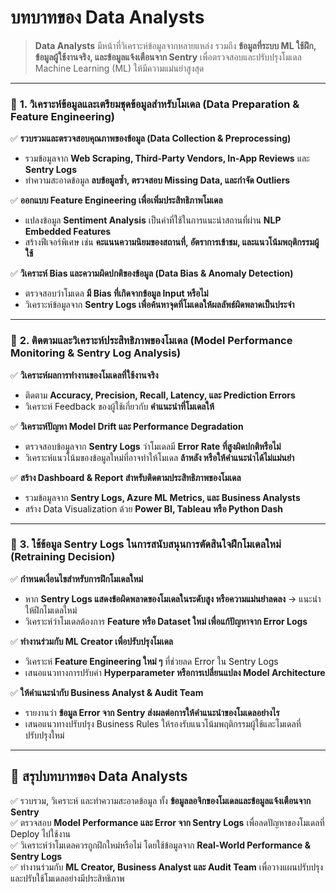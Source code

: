 # บทบาทของ Data Analysts

> **Data Analysts** มีหน้าที่วิเคราะห์ข้อมูลจากหลายแหล่ง รวมถึง **ข้อมูลที่ระบบ ML ใช้ฝึก, ข้อมูลผู้ใช้งานจริง, และข้อมูลแจ้งเตือนจาก Sentry** เพื่อตรวจสอบและปรับปรุงโมเดล Machine Learning (ML) ให้มีความแม่นยำสูงสุด

***

### 🔹 **1. วิเคราะห์ข้อมูลและเตรียมชุดข้อมูลสำหรับโมเดล (Data Preparation & Feature Engineering)**

✅ **รวบรวมและตรวจสอบคุณภาพของข้อมูล (Data Collection & Preprocessing)**

* รวมข้อมูลจาก **Web Scraping, Third-Party Vendors, In-App Reviews** และ **Sentry Logs**
* ทำความสะอาดข้อมูล **ลบข้อมูลซ้ำ, ตรวจสอบ Missing Data, และกำจัด Outliers**

✅ **ออกแบบ Feature Engineering เพื่อเพิ่มประสิทธิภาพโมเดล**

* แปลงข้อมูล **Sentiment Analysis** เป็นค่าที่ใช้ในการแนะนำสถานที่ผ่าน **NLP Embedded Features**
* สร้างฟีเจอร์พิเศษ เช่น **คะแนนความนิยมของสถานที่, อัตราการเข้าชม, และแนวโน้มพฤติกรรมผู้ใช้**

✅ **วิเคราะห์ Bias และความผิดปกติของข้อมูล (Data Bias & Anomaly Detection)**

* ตรวจสอบว่าโมเดล **มี Bias ที่เกิดจากข้อมูล Input หรือไม่**
* วิเคราะห์ข้อมูลจาก **Sentry Logs เพื่อค้นหาจุดที่โมเดลให้ผลลัพธ์ผิดพลาดเป็นประจำ**

***

### 🔹 **2. ติดตามและวิเคราะห์ประสิทธิภาพของโมเดล (Model Performance Monitoring & Sentry Log Analysis)**

✅ **วิเคราะห์ผลการทำงานของโมเดลที่ใช้งานจริง**

* ติดตาม **Accuracy, Precision, Recall, Latency, และ Prediction Errors**
* วิเคราะห์ Feedback ของผู้ใช้เกี่ยวกับ **คำแนะนำที่โมเดลให้**

✅ **วิเคราะห์ปัญหา Model Drift และ Performance Degradation**

* ตรวจสอบข้อมูลจาก **Sentry Logs** ว่าโมเดลมี **Error Rate ที่สูงผิดปกติหรือไม่**
* วิเคราะห์แนวโน้มของข้อมูลใหม่ที่อาจทำให้โมเดล **ล้าหลัง หรือให้คำแนะนำได้ไม่แม่นยำ**

✅ **สร้าง Dashboard & Report สำหรับติดตามประสิทธิภาพของโมเดล**

* รวมข้อมูลจาก **Sentry Logs, Azure ML Metrics, และ Business Analysts**
* สร้าง Data Visualization ด้วย **Power BI, Tableau หรือ Python Dash**

***

### 🔹 **3. ใช้ข้อมูล Sentry Logs ในการสนับสนุนการตัดสินใจฝึกโมเดลใหม่ (Retraining Decision)**

✅ **กำหนดเงื่อนไขสำหรับการฝึกโมเดลใหม่**

* หาก **Sentry Logs แสดงข้อผิดพลาดของโมเดลในระดับสูง หรือความแม่นยำลดลง** → แนะนำให้ฝึกโมเดลใหม่
* วิเคราะห์ว่าโมเดลต้องการ **Feature หรือ Dataset ใหม่ เพื่อแก้ปัญหาจาก Error Logs**

✅ **ทำงานร่วมกับ ML Creator เพื่อปรับปรุงโมเดล**

* วิเคราะห์ **Feature Engineering ใหม่ ๆ** ที่ช่วยลด Error ใน Sentry Logs
* เสนอแนวทางการปรับค่า **Hyperparameter หรือการเปลี่ยนแปลง Model Architecture**

✅ **ให้คำแนะนำกับ Business Analyst & Audit Team**

* รายงานว่า **ข้อมูล Error จาก Sentry ส่งผลต่อการให้คำแนะนำของโมเดลอย่างไร**
* เสนอแนวทางปรับปรุง Business Rules ให้รองรับแนวโน้มพฤติกรรมผู้ใช้และโมเดลที่ปรับปรุงใหม่

***

## 🎯 **สรุปบทบาทของ Data Analysts**

✅ รวบรวม, วิเคราะห์ และทำความสะอาดข้อมูล ทั้ง **ข้อมูลลอจิกของโมเดลและข้อมูลแจ้งเตือนจาก Sentry**\
✅ ตรวจสอบ **Model Performance และ Error จาก Sentry Logs** เพื่อลดปัญหาของโมเดลที่ Deploy ไปใช้งาน\
✅ วิเคราะห์ว่าโมเดลควรถูกฝึกใหม่หรือไม่ โดยใช้ข้อมูลจาก **Real-World Performance & Sentry Logs**\
✅ ทำงานร่วมกับ **ML Creator, Business Analyst และ Audit Team** เพื่อวางแผนปรับปรุงและปรับใช้โมเดลอย่างมีประสิทธิภาพ
